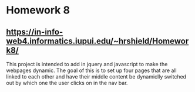 # Homework 8

## https://in-info-web4.informatics.iupui.edu/~hrshield/Homework8/

This project is intended to add in jquery and javascript to make the webpages dynamic. The goal of this is to set up four pages that are all linked to each other and have their middle content be dynamiclly switched out by which one the user clicks on in the nav bar.
